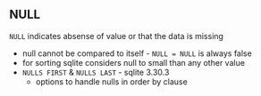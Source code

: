 ## NULL

`NULL` indicates absense of value or that the data is missing

- null cannot be compared to itself - `NULL = NULL` is always false
- for sorting sqlite considers null to small than any other value
- `NULLS FIRST` & `NULLS LAST` - sqlite 3.30.3
    - options to handle nulls in order by clause 